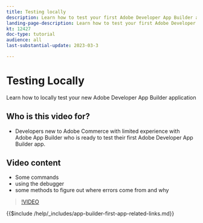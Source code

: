 ```yaml
---
title: Testing locally
description: Learn how to test your first Adobe Developer App Builder app
landing-page-description: Learn how to test your first Adobe Developer App Builder app
kt: 12427
doc-type: tutorial
audience: all
last-substantial-update: 2023-03-3

---
```


# Testing Locally

Learn how to locally test your new Adobe Developer App Builder application

## Who is this video for?

* Developers new to Adobe Commerce with limited experience with Adobe App Builder who is ready to test their first Adobe Developer App Builder app.

## Video content

* Some commands
* using the debugger
* some methods to figure out where errors come from and why

>[!VIDEO](https://video.tv.adobe.com/v/xxxxxxxx)

{{$include /help/_includes/app-builder-first-app-related-links.md}}

